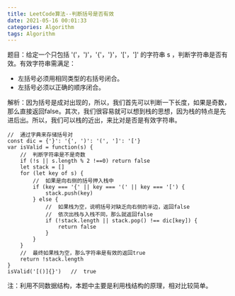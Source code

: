 ```yaml
---
title: LeetCode算法--判断括号是否有效
date: 2021-05-16 00:01:33
categories: Algorithm
tags: Algorithm
---
```

题目：给定一个只包括 '('，')'，'{'，'}'，'['，']' 的字符串 s ，判断字符串是否有效。有效字符串需满足：
+ 左括号必须用相同类型的右括号闭合。
+ 左括号必须以正确的顺序闭合。

解析：因为括号是成对出现的，所以，我们首先可以判断一下长度，如果是奇数，那么直接返回false。其次，我们很容易就可以想到栈的思想，因为栈的特点是先进后出。所以，我们可以栈的近出，来比对是否是有效字符串。

```
//  通过字典来存储括号对
const dic = {'}': '{', ')': '(', ']': '['}
var isValid = function(s) {
    //  判断字符串是不是奇数
    if (!s || s.length % 2 !==0) return false
    let stack = []
    for (let key of s) {
        //  如果是向右侧的括号押入栈中
        if (key === '{' || key === '(' || key === '[') {
            stack.push(key)
        } else {
            //  如果栈为空，说明括号对缺乏向右侧的半边，返回false
            //  依次出栈与入栈不同，那么就返回false
            if (!stack.length || stack.pop() !== dic[key]) {
                return false
            }
        }
    }
    //  最终如果栈为空，那么字符串是有效的返回true
    return !stack.length
}
isValid('[()]{}')   //  true
```
注：利用不同数据结构，本题中主要是利用栈结构的原理，相对比较简单。